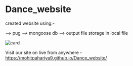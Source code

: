 # Dance_website

created website using:- 

--> pug
--> mongoose db
--> output file storage in local file

![card](https://github.com/MohitPahariya9/Dance_website/assets/130257334/d8094d5d-7162-41e5-a3d8-b749eecaea08)


 Visit our site on live from anywhere -
 https://mohitpahariya9.github.io/Dance_website/
